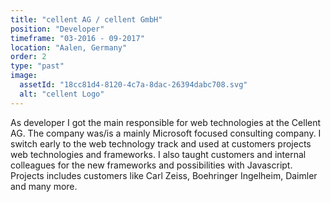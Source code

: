 ```yaml
---
title: "cellent AG / cellent GmbH"
position: "Developer"
timeframe: "03-2016 - 09-2017"
location: "Aalen, Germany"
order: 2
type: "past"
image:
  assetId: "18cc81d4-8120-4c7a-8dac-26394dabc708.svg"
  alt: "cellent Logo"
---
```


As developer I got the main responsible for web technologies at the Cellent AG. The company was/is a mainly Microsoft focused consulting company. I switch early to the web technology track and used at customers projects web technologies and frameworks. I also taught customers and internal colleagues for the new frameworks and possibilities with Javascript. Projects includes customers like Carl Zeiss, Boehringer Ingelheim, Daimler and many more.
